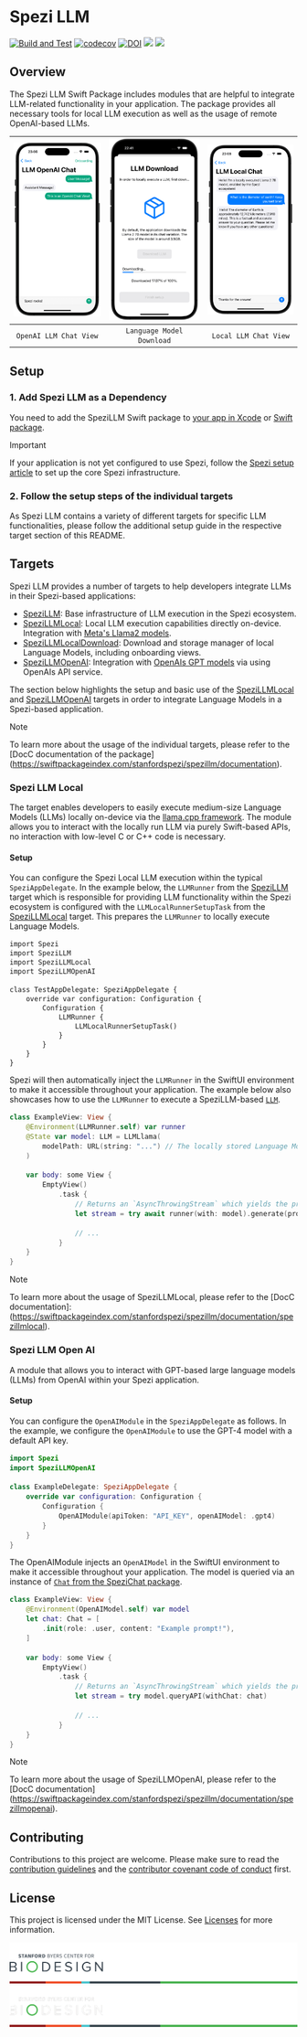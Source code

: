 <!--
                  
This source file is part of the Stanford Spezi open source project

SPDX-FileCopyrightText: 2023 Stanford University and the project authors (see CONTRIBUTORS.md)

SPDX-License-Identifier: MIT
             
-->

# Spezi LLM

[![Build and Test](https://github.com/StanfordSpezi/SpeziLLM/actions/workflows/build-and-test.yml/badge.svg)](https://github.com/StanfordSpezi/SpeziLLM/actions/workflows/build-and-test.yml)
[![codecov](https://codecov.io/gh/StanfordSpezi/SpeziLLM/branch/main/graph/badge.svg?token=pptLyqtoNR)](https://codecov.io/gh/StanfordSpezi/SpeziLLM)
[![DOI](https://zenodo.org/badge/DOI/10.5281/zenodo.7954213.svg)](https://doi.org/10.5281/zenodo.7954213)
[![](https://img.shields.io/endpoint?url=https%3A%2F%2Fswiftpackageindex.com%2Fapi%2Fpackages%2FStanfordSpezi%2FSpeziLLM%2Fbadge%3Ftype%3Dswift-versions)](https://swiftpackageindex.com/StanfordSpezi/SpeziLLM)
[![](https://img.shields.io/endpoint?url=https%3A%2F%2Fswiftpackageindex.com%2Fapi%2Fpackages%2FStanfordSpezi%2FSpeziLLM%2Fbadge%3Ftype%3Dplatforms)](https://swiftpackageindex.com/StanfordSpezi/SpeziLLM)


## Overview

The Spezi LLM Swift Package includes modules that are helpful to integrate LLM-related functionality in your application.
The package provides all necessary tools for local LLM execution as well as the usage of remote OpenAI-based LLMs.

|<picture><source media="(prefers-color-scheme: dark)" srcset="Sources/SpeziLLMOpenAI/SpeziLLMOpenAI.docc/Resources/ChatView~dark.png"><img src="Sources/SpeziLLMOpenAI/SpeziLLMOpenAI.docc/Resources/ChatView.png" width="250" alt="Screenshot displaying the Chat View utilizing the OpenAI API from SpeziLLMOpenAI." /></picture>|<picture><source media="(prefers-color-scheme: dark)" srcset="Sources/SpeziLLMLocalDownload/SpeziLLMLocalDownload.docc/Resources/LLMLocalDownload~dark.png"><img src="Sources/SpeziLLMLocalDownload/SpeziLLMLocalDownload.docc/Resources/LLMLocalDownload.png" width="250" alt="Screenshot displaying the Local LLM Download View from SpeziLLMLocalDownload." /></picture>|<picture><source media="(prefers-color-scheme: dark)" srcset="Sources/SpeziLLMLocal/SpeziLLMLocal.docc/Resources/ChatView~dark.png"><img src="Sources/SpeziLLMLocal/SpeziLLMLocal.docc/Resources/ChatView.png" width="250" alt="Screenshot displaying the Chat View utilizing a locally executed LLM via SpeziLLMLocal." /></picture>|
|:--:|:--:|:--:|
|`OpenAI LLM Chat View`|`Language Model Download`|`Local LLM Chat View`|

## Setup

### 1. Add Spezi LLM as a Dependency

You need to add the SpeziLLM Swift package to
[your app in Xcode](https://developer.apple.com/documentation/xcode/adding-package-dependencies-to-your-app#) or
[Swift package](https://developer.apple.com/documentation/xcode/creating-a-standalone-swift-package-with-xcode#Add-a-dependency-on-another-Swift-package).

> [!IMPORTANT]  
> If your application is not yet configured to use Spezi, follow the [Spezi setup article](https://swiftpackageindex.com/stanfordspezi/spezi/documentation/spezi/initial-setup) to set up the core Spezi infrastructure.

### 2. Follow the setup steps of the individual targets

As Spezi LLM contains a variety of different targets for specific LLM functionalities, please follow the additional setup guide in the respective target section of this README.

## Targets

Spezi LLM provides a number of targets to help developers integrate LLMs in their Spezi-based applications:
- [SpeziLLM](https://swiftpackageindex.com/stanfordspezi/spezillm/documentation/spezillm): Base infrastructure of LLM execution in the Spezi ecosystem.
- [SpeziLLMLocal](https://swiftpackageindex.com/stanfordspezi/spezillm/documentation/spezillmlocal): Local LLM execution capabilities directly on-device. Integration with [Meta's Llama2 models](https://ai.meta.com/llama/).
- [SpeziLLMLocalDownload](https://swiftpackageindex.com/stanfordspezi/spezillm/documentation/spezillmlocaldownload): Download and storage manager of local Language Models, including onboarding views. 
- [SpeziLLMOpenAI](https://swiftpackageindex.com/stanfordspezi/spezillm/documentation/spezillmopenai): Integration with [OpenAIs GPT models](https://openai.com/gpt-4) via using OpenAIs API service.

The section below highlights the setup and basic use of the [SpeziLLMLocal](https://swiftpackageindex.com/stanfordspezi/spezillm/documentation/spezillmlocal) and [SpeziLLMOpenAI](https://swiftpackageindex.com/stanfordspezi/spezillm/documentation/spezillmopenai) targets in order to integrate Language Models in a Spezi-based application. 

> [!NOTE]  
> To learn more about the usage of the individual targets, please refer to the [DocC documentation of the package] (https://swiftpackageindex.com/stanfordspezi/spezillm/documentation).

### Spezi LLM Local

The target enables developers to easily execute medium-size Language Models (LLMs) locally on-device via the [llama.cpp framework](https://github.com/ggerganov/llama.cpp). The module allows you to interact with the locally run LLM via purely Swift-based APIs, no interaction with low-level C or C++ code is necessary.

#### Setup

You can configure the Spezi Local LLM execution within the typical `SpeziAppDelegate`.
In the example below, the `LLMRunner` from the [SpeziLLM](https://swiftpackageindex.com/stanfordspezi/spezillm/documentation/spezillm) target which is responsible for providing LLM functionality within the Spezi ecosystem is configured with the `LLMLocalRunnerSetupTask` from the [SpeziLLMLocal](https://swiftpackageindex.com/stanfordspezi/spezillm/documentation/spezillmlocal) target. This prepares the `LLMRunner` to locally execute Language Models.

```
import Spezi
import SpeziLLM
import SpeziLLMLocal
import SpeziLLMOpenAI

class TestAppDelegate: SpeziAppDelegate {
    override var configuration: Configuration {
        Configuration {
            LLMRunner {
                LLMLocalRunnerSetupTask()
            }
        }
    }
}
```

Spezi will then automatically inject the `LLMRunner` in the SwiftUI environment to make it accessible throughout your application. 
The example below also showcases how to use the `LLMRunner` to execute a SpeziLLM-based [`LLM`](https://swiftpackageindex.com/stanfordspezi/spezillm/documentation/spezillm/llm).

```swift
class ExampleView: View {
    @Environment(LLMRunner.self) var runner
    @State var model: LLM = LLMLlama(
        modelPath: URL(string: "...") // The locally stored Language Model File in the ".gguf" format
    )

    var body: some View {
        EmptyView()
            .task {
                // Returns an `AsyncThrowingStream` which yields the produced output of the LLM.
                let stream = try await runner(with: model).generate(prompt: "Some example prompt")
                
                // ...
            }
    }
}
```

> [!NOTE]  
> To learn more about the usage of SpeziLLMLocal, please refer to the [DocC documentation]: (https://swiftpackageindex.com/stanfordspezi/spezillm/documentation/spezillmlocal).

### Spezi LLM Open AI

A module that allows you to interact with GPT-based large language models (LLMs) from OpenAI within your Spezi application.

#### Setup

You can configure the `OpenAIModule` in the `SpeziAppDelegate` as follows.
In the example, we configure the `OpenAIModule` to use the GPT-4 model with a default API key.

```swift
import Spezi
import SpeziLLMOpenAI

class ExampleDelegate: SpeziAppDelegate {
    override var configuration: Configuration {
        Configuration {
            OpenAIModule(apiToken: "API_KEY", openAIModel: .gpt4)
        }
    }
}
```

The OpenAIModule injects an `OpenAIModel` in the SwiftUI environment to make it accessible throughout your application. The model is queried via an instance of [`Chat` from the SpeziChat package](https://swiftpackageindex.com/stanfordspezi/spezichat/documentation/spezichat/chat).

```swift
class ExampleView: View {
    @Environment(OpenAIModel.self) var model
    let chat: Chat = [
        .init(role: .user, content: "Example prompt!"),
    ]

    var body: some View {
        EmptyView()
            .task {
                // Returns an `AsyncThrowingStream` which yields the produced output of the LLM.
                let stream = try model.queryAPI(withChat: chat)
                
                // ...
            }
    }
}
```

> [!NOTE]  
> To learn more about the usage of SpeziLLMOpenAI, please refer to the [DocC documentation] (https://swiftpackageindex.com/stanfordspezi/spezillm/documentation/spezillmopenai).

## Contributing

Contributions to this project are welcome. Please make sure to read the [contribution guidelines](https://github.com/StanfordSpezi/.github/blob/main/CONTRIBUTING.md) and the [contributor covenant code of conduct](https://github.com/StanfordSpezi/.github/blob/main/CODE_OF_CONDUCT.md) first.


## License

This project is licensed under the MIT License. See [Licenses](https://github.com/StanfordSpezi/SpeziLLM/tree/main/LICENSES) for more information.

![Spezi Footer](https://raw.githubusercontent.com/StanfordSpezi/.github/main/assets/FooterLight.png#gh-light-mode-only)
![Spezi Footer](https://raw.githubusercontent.com/StanfordSpezi/.github/main/assets/FooterDark.png#gh-dark-mode-only)
